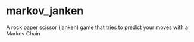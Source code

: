 # markov_janken
A rock paper scissor (janken) game that tries to predict your moves with a Markov Chain
